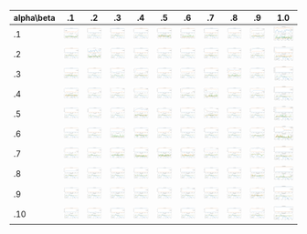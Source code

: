 | alpha\beta|.1|.2|.3|.4|.5|.6|.7|.8|.9|1.0| 
| -| -| -| -| -| -| -| -| -| -|  -|
| .1 |![](result_1_1/plot/0_data0_train.png) |![](result_1_2/plot/0_data0_train.png) |![](result_1_3/plot/0_data0_train.png) |![](result_1_4/plot/0_data0_train.png) |![](result_1_5/plot/0_data0_train.png) |![](result_1_6/plot/0_data0_train.png) |![](result_1_7/plot/0_data0_train.png) |![](result_1_8/plot/0_data0_train.png) |![](result_1_9/plot/0_data0_train.png) |![](result_1_10/plot/0_data0_train.png)|
| .2 |![](result_2_1/plot/0_data0_train.png) |![](result_2_2/plot/0_data0_train.png) |![](result_2_3/plot/0_data0_train.png) |![](result_2_4/plot/0_data0_train.png) |![](result_2_5/plot/0_data0_train.png) |![](result_2_6/plot/0_data0_train.png) |![](result_2_7/plot/0_data0_train.png) |![](result_2_8/plot/0_data0_train.png) |![](result_2_9/plot/0_data0_train.png) |![](result_2_10/plot/0_data0_train.png)|
| .3 |![](result_3_1/plot/0_data0_train.png) |![](result_3_2/plot/0_data0_train.png) |![](result_3_3/plot/0_data0_train.png) |![](result_3_4/plot/0_data0_train.png) |![](result_3_5/plot/0_data0_train.png) |![](result_3_6/plot/0_data0_train.png) |![](result_3_7/plot/0_data0_train.png) |![](result_3_8/plot/0_data0_train.png) |![](result_3_9/plot/0_data0_train.png) |![](result_3_10/plot/0_data0_train.png)|
| .4 |![](result_4_1/plot/0_data0_train.png) |![](result_4_2/plot/0_data0_train.png) |![](result_4_3/plot/0_data0_train.png) |![](result_4_4/plot/0_data0_train.png) |![](result_4_5/plot/0_data0_train.png) |![](result_4_6/plot/0_data0_train.png) |![](result_4_7/plot/0_data0_train.png) |![](result_4_8/plot/0_data0_train.png) |![](result_4_9/plot/0_data0_train.png) |![](result_4_10/plot/0_data0_train.png)|
| .5 |![](result_5_1/plot/0_data0_train.png) |![](result_5_2/plot/0_data0_train.png) |![](result_5_3/plot/0_data0_train.png) |![](result_5_4/plot/0_data0_train.png) |![](result_5_5/plot/0_data0_train.png) |![](result_5_6/plot/0_data0_train.png) |![](result_5_7/plot/0_data0_train.png) |![](result_5_8/plot/0_data0_train.png) |![](result_5_9/plot/0_data0_train.png) |![](result_5_10/plot/0_data0_train.png)|
| .6 |![](result_6_1/plot/0_data0_train.png) |![](result_6_2/plot/0_data0_train.png) |![](result_6_3/plot/0_data0_train.png) |![](result_6_4/plot/0_data0_train.png) |![](result_6_5/plot/0_data0_train.png) |![](result_6_6/plot/0_data0_train.png) |![](result_6_7/plot/0_data0_train.png) |![](result_6_8/plot/0_data0_train.png) |![](result_6_9/plot/0_data0_train.png) |![](result_6_10/plot/0_data0_train.png)|
| .7 |![](result_7_1/plot/0_data0_train.png) |![](result_7_2/plot/0_data0_train.png) |![](result_7_3/plot/0_data0_train.png) |![](result_7_4/plot/0_data0_train.png) |![](result_7_5/plot/0_data0_train.png) |![](result_7_6/plot/0_data0_train.png) |![](result_7_7/plot/0_data0_train.png) |![](result_7_8/plot/0_data0_train.png) |![](result_7_9/plot/0_data0_train.png) |![](result_7_10/plot/0_data0_train.png)|
| .8 |![](result_8_1/plot/0_data0_train.png) |![](result_8_2/plot/0_data0_train.png) |![](result_8_3/plot/0_data0_train.png) |![](result_8_4/plot/0_data0_train.png) |![](result_8_5/plot/0_data0_train.png) |![](result_8_6/plot/0_data0_train.png) |![](result_8_7/plot/0_data0_train.png) |![](result_8_8/plot/0_data0_train.png) |![](result_8_9/plot/0_data0_train.png) |![](result_8_10/plot/0_data0_train.png)|
| .9 |![](result_9_1/plot/0_data0_train.png) |![](result_9_2/plot/0_data0_train.png) |![](result_9_3/plot/0_data0_train.png) |![](result_9_4/plot/0_data0_train.png) |![](result_9_5/plot/0_data0_train.png) |![](result_9_6/plot/0_data0_train.png) |![](result_9_7/plot/0_data0_train.png) |![](result_9_8/plot/0_data0_train.png) |![](result_9_9/plot/0_data0_train.png) |![](result_9_10/plot/0_data0_train.png)|
| .10 |![](result_10_1/plot/0_data0_train.png) |![](result_10_2/plot/0_data0_train.png) |![](result_10_3/plot/0_data0_train.png) |![](result_10_4/plot/0_data0_train.png) |![](result_10_5/plot/0_data0_train.png) |![](result_10_6/plot/0_data0_train.png) |![](result_10_7/plot/0_data0_train.png) |![](result_10_8/plot/0_data0_train.png) |![](result_10_9/plot/0_data0_train.png) |![](result_10_10/plot/0_data0_train.png)|



